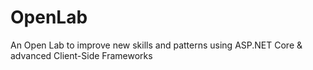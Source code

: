 # OpenLab
An Open Lab to improve new skills and patterns using ASP.NET Core &amp; advanced Client-Side Frameworks
